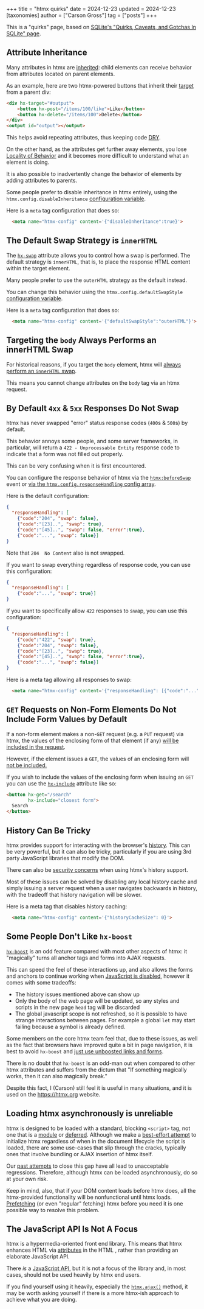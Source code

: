 +++
title = "htmx quirks"
date = 2024-12-23
updated = 2024-12-23
[taxonomies]
author = ["Carson Gross"]
tag = ["posts"]
+++

This is a "quirks" page, based on [SQLite's "Quirks, Caveats, and Gotchas In SQLite" page](https://www.sqlite.org/quirks.html).

## Attribute Inheritance

Many attributes in htmx are [inherited](@/docs.md#inheritance): child elements can receive behavior from attributes located
on parent elements.

As an example, here are two htmx-powered buttons that inherit their [target](@/attributes/hx-target.md) from a parent
div:

```html
<div hx-target="#output">
    <button hx-post="/items/100/like">Like</button>
    <button hx-delete="/items/100">Delete</button>
</div>
<output id="output"></output>
```

This helps avoid repeating attributes, thus keeping code [DRY](https://en.wikipedia.org/wiki/Don%27t_repeat_yourself).

On the other hand, as the attributes get further away elements, you lose [Locality of Behavior](@/essays/locality-of-behaviour.md)
and it becomes more difficult to understand what an element is doing.

It is also possible to inadvertently change the behavior of elements by adding attributes to parents.

Some people prefer to disable inheritance in htmx entirely, using the `htmx.config.disableInheritance`
[configuration variable](@/docs.md#config).

Here is a `meta` tag configuration that does so:

```html
  <meta name="htmx-config" content='{"disableInheritance":true}'>
```

## The Default Swap Strategy is `innerHTML`

The [`hx-swap`](@/attributes/hx-swap.md) attribute allows you to control how a swap is performed.  The default strategy is
`innerHTML`, that is, to place the response HTML content within the target element.

Many people prefer to use the `outerHTML` strategy as the default instead.

You can change this behavior using the `htmx.config.defaultSwapStyle`
[configuration variable](@/docs.md#config).

Here is a `meta` tag configuration that does so:

```html
  <meta name="htmx-config" content='{"defaultSwapStyle":"outerHTML"}'>
```

## Targeting the `body` Always Performs an innerHTML Swap

For historical reasons, if you target the `body` element, htmx will
[always perform an `innerHTML` swap](https://github.com/bigskysoftware/htmx/blob/fb78106dc6ef20d3dfa7e54aca20408c4e4336fc/src/htmx.js#L1696).

This means you cannot change attributes on the `body` tag via an htmx request.

## By Default `4xx` & `5xx` Responses Do Not Swap

htmx has never swapped "error" status response codes (`400`s & `500`s) by default.

This behavior annoys some people, and some server frameworks, in particular, will return a `422 - Unprocessable Entity`
response code to indicate that a form was not filled out properly.

This can be very confusing when it is first encountered.

You can configure the response behavior of htmx via the [`htmx:beforeSwap`](@/docs.md#modifying_swapping_behavior_with_events)
event or [via the `htmx.config.responseHandling` config array](https://htmx.org/docs/#response-handling).

Here is the default configuration:

```json
{
  "responseHandling": [
    {"code":"204", "swap": false},
    {"code":"[23]..", "swap": true},
    {"code":"[45]..", "swap": false, "error":true},
    {"code":"...", "swap": false}]
}
```

Note that `204  No Content` also is not swapped.

If you want to swap everything regardless of response code, you can use this configuration:

```json
{
  "responseHandling": [
    {"code":"...", "swap": true}]
}
```

If you want to specifically allow `422` responses to swap, you can use this configuration:

```json
{
  "responseHandling": [
    {"code":"422", "swap": true},
    {"code":"204", "swap": false},
    {"code":"[23]..", "swap": true},
    {"code":"[45]..", "swap": false, "error":true},
    {"code":"...", "swap": false}]
}
```

Here is a meta tag allowing all responses to swap:

```html
  <meta name="htmx-config" content='{"responseHandling": [{"code":"...", "swap": true}]}'>
```

## `GET` Requests on Non-Form Elements Do Not Include Form Values by Default

If a non-form element makes a non-`GET` request (e.g. a `PUT` request) via htmx, the values of the enclosing form
of that element (if any) [will be included in the request](@/docs.md#parameters).

However, if the element issues a `GET`, the values of an enclosing form will
[not be included.](https://github.com/bigskysoftware/htmx/blob/fb78106dc6ef20d3dfa7e54aca20408c4e4336fc/src/htmx.js#L3525)

If you wish to include the values of the enclosing form when issuing an `GET` you can use the
[`hx-include`](@/attributes/hx-include.md) attribute like so:

```html
<button hx-get="/search"
        hx-include="closest form">
  Search
</button>
```

## History Can Be Tricky

htmx provides support for interacting with the browser's [history](@/docs.md#history).  This can be very powerful, but it
can also be tricky, particularly if you are using 3rd party JavaScript libraries that modify the DOM.

There can also be [security concerns](@/docs.md#hx-history) when using htmx's history support.

Most of these issues can be solved by disabling any local history cache and simply issuing a server request when a
user navigates backwards in history, with the tradeoff that history navigation will be slower.

Here is a meta tag that disables history caching:

```html
  <meta name="htmx-config" content='{"historyCacheSize": 0}'>
```

## Some People Don't Like `hx-boost`

[`hx-boost`](@/attributes/hx-boost.md) is an odd feature compared with most other aspects of htmx: it "magically" turns
all anchor tags and forms into AJAX requests.

This can speed the feel of these interactions up, and also allows the forms and anchors to continue working when
[JavaScript is disabled](https://developer.mozilla.org/en-US/docs/Glossary/Progressive_Enhancement), however it comes
with some tradeoffs:

* The history issues mentioned above can show up
* Only the body of the web page will be updated, so any styles and scripts in the new page `head` tag will be discarded
* The global javascript scope is not refreshed, so it is possible to have strange interactions between pages.  For example
  a global `let` may start failing because a symbol is already defined.

Some members on the core htmx team feel that, due to these issues, as well as the fact that browsers have improved
quite a bit in page navigation, it is best to avoid `hx-boost` and
[just use unboosted links and forms](https://unplannedobsolescence.com/blog/less-htmx-is-more/).

There is no doubt that `hx-boost` is an odd-man out when compared to other htmx attributes and suffers from the dictum
that "If something magically works, then it can also magically break."

Despite this fact, I (Carson) still feel it is useful in many situations, and it is used on the <https://htmx.org>
website.

## Loading htmx asynchronously is unreliable

htmx is designed to be loaded with a standard, blocking `<script>` tag, not one that is a [module](https://developer.mozilla.org/en-US/docs/Web/HTML/Reference/Elements/script#module) or [deferred](https://developer.mozilla.org/en-US/docs/Web/HTML/Reference/Elements/script#defer).
Although we make a [best-effort attempt](https://github.com/bigskysoftware/htmx/blob/7ae66f9b33a5d39ad4084b0697ea34a6bf559cda/src/htmx.js#L5039-L5058) to initialize htmx regardless of when in the document lifecycle the script is loaded, there are some use-cases that slip through the cracks, typically ones that involve bundling or AJAX insertion of htmx itself.

Our [past attempts](https://github.com/bigskysoftware/htmx/pull/3365#issuecomment-3065080028) to close this gap have all lead to unacceptable regressions.
Therefore, although htmx can be loaded asynchronously, do so at your own risk.

Keep in mind, also, that if your DOM content loads before htmx does, all the htmx-provided functionality will be nonfunctional until htmx loads.
[Prefetching](https://developer.mozilla.org/en-US/docs/Web/HTML/Reference/Attributes/rel/prefetch) (or even "regular" fetching) htmx before you need it is one possible way to resolve this problem.

## The JavaScript API Is Not A Focus

htmx is a hypermedia-oriented front end library.  This means that htmx enhances HTML via
[attributes](@/reference.md#attributes) in the HTML , rather than providing an elaborate
JavaScript API.

There _is_ a [JavaScript API](@/reference.md#api), but it is not a focus of the library and, in most cases,
should not be used heavily by htmx end users.

If you find yourself using it heavily, especially the [`htmx.ajax()`](@/api.md#ajax) method, it may be
worth asking yourself if there is a more htmx-ish approach to achieve what you are doing.
